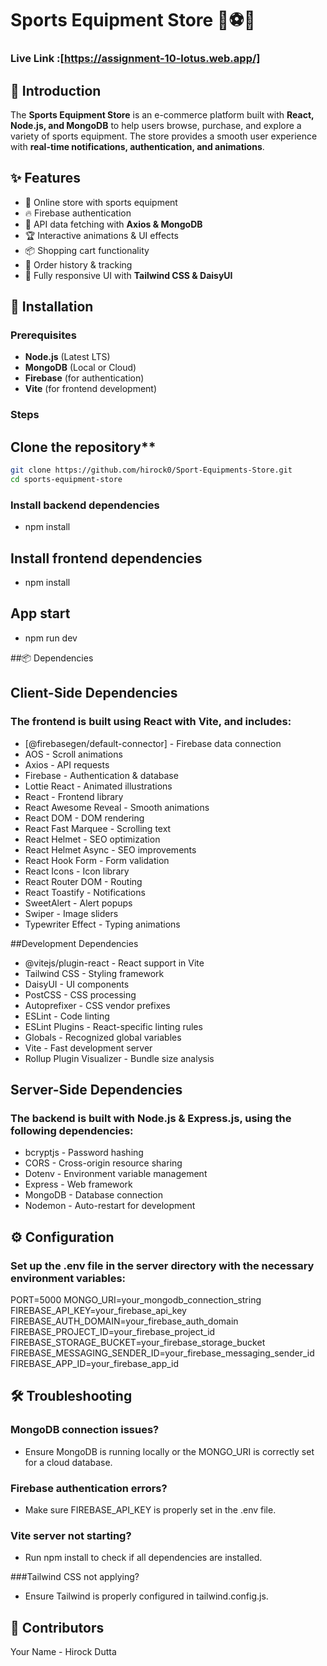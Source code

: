 # Sports Equipment Store 🏀⚽🏏
### Live Link :[https://assignment-10-lotus.web.app/]
## 📌 Introduction

The **Sports Equipment Store** is an e-commerce platform built with **React, Node.js, and MongoDB** to help users browse, purchase, and explore a variety of sports equipment. The store provides a smooth user experience with **real-time notifications, authentication, and animations**.



## ✨ Features

- 🛒 Online store with sports equipment  
- 🔥 Firebase authentication  
- 📡 API data fetching with **Axios & MongoDB**  
- 🏆 Interactive animations & UI effects  
- 📦 Shopping cart functionality  
- 📝 Order history & tracking  
- 🎨 Fully responsive UI with **Tailwind CSS & DaisyUI**  

## 🔧 Installation

### Prerequisites
- **Node.js** (Latest LTS)
- **MongoDB** (Local or Cloud)
- **Firebase** (for authentication)
- **Vite** (for frontend development)

### Steps

## Clone the repository**
   ```sh
   git clone https://github.com/hirock0/Sport-Equipments-Store.git
   cd sports-equipment-store
```
### Install backend dependencies
- npm install

## Install frontend dependencies
- npm install

## App start
- npm run dev

##📦 Dependencies
## Client-Side Dependencies
### The frontend is built using React with Vite, and includes:

- [@firebasegen/default-connector] - Firebase data connection
- AOS - Scroll animations
- Axios - API requests
- Firebase - Authentication & database
- Lottie React - Animated illustrations
- React - Frontend library
- React Awesome Reveal - Smooth animations
- React DOM - DOM rendering
- React Fast Marquee - Scrolling text
- React Helmet - SEO optimization
- React Helmet Async - SEO improvements
- React Hook Form - Form validation
- React Icons - Icon library
- React Router DOM - Routing
- React Toastify - Notifications
- SweetAlert - Alert popups
- Swiper - Image sliders
- Typewriter Effect - Typing animations

##Development Dependencies
- @vitejs/plugin-react - React support in Vite
- Tailwind CSS - Styling framework
- DaisyUI - UI components
- PostCSS - CSS processing
- Autoprefixer - CSS vendor prefixes
- ESLint - Code linting
- ESLint Plugins - React-specific linting rules
- Globals - Recognized global variables
- Vite - Fast development server
- Rollup Plugin Visualizer - Bundle size analysis



## Server-Side Dependencies
### The backend is built with Node.js & Express.js, using the following dependencies:

- bcryptjs - Password hashing
- CORS - Cross-origin resource sharing
- Dotenv - Environment variable management
- Express - Web framework
- MongoDB - Database connection
- Nodemon - Auto-restart for development


## ⚙️ Configuration
### Set up the .env file in the server directory with the necessary environment variables:
PORT=5000
MONGO_URI=your_mongodb_connection_string
FIREBASE_API_KEY=your_firebase_api_key
FIREBASE_AUTH_DOMAIN=your_firebase_auth_domain
FIREBASE_PROJECT_ID=your_firebase_project_id
FIREBASE_STORAGE_BUCKET=your_firebase_storage_bucket
FIREBASE_MESSAGING_SENDER_ID=your_firebase_messaging_sender_id
FIREBASE_APP_ID=your_firebase_app_id


## 🛠️ Troubleshooting
### MongoDB connection issues?
- Ensure MongoDB is running locally or the MONGO_URI is correctly set for a cloud database.


### Firebase authentication errors?
 - Make sure FIREBASE_API_KEY is properly set in the .env file.


### Vite server not starting?
- Run npm install to check if all dependencies are installed.


###Tailwind CSS not applying?
- Ensure Tailwind is properly configured in tailwind.config.js.

## 👥 Contributors
Your Name - Hirock Dutta


